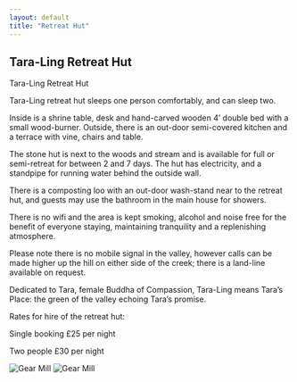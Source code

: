 ```yaml
---
layout: default
title: "Retreat Hut"
---
```


## Tara-Ling Retreat Hut

Tara-Ling Retreat Hut

Tara-Ling retreat hut sleeps one person comfortably, and can sleep two. 

Inside is a shrine table, desk and hand-carved wooden 4’ double bed with a small wood-burner. Outside, there is an out-door semi-covered kitchen and a terrace with vine, chairs and table.

The stone hut is next to the woods and stream and is available for full or semi-retreat for between 2 and 7 days. The hut has electricity, and a standpipe for running water behind the outside wall.

There is a composting loo with an out-door wash-stand near to the retreat hut, and guests may use the bathroom in the main house for showers.

There is no wifi and the area is kept smoking, alcohol and noise free for the benefit of everyone staying, maintaining tranquility and a replenishing atmosphere.

Please note there is no mobile signal in the valley, however calls can be made higher up the hill on either side of the creek; there is a land-line available on request.

Dedicated to Tara, female Buddha of Compassion, Tara-Ling means Tara’s Place: the green of the valley echoing Tara’s promise.

Rates for hire of the retreat hut:

Single booking £25 per night

Two people £30 per night


![Gear Mill](/assets/images/gallery/IMG_2423.jpeg "hut")
![Gear Mill](/assets/images/gallery/IMG_2432.jpeg "hut")
